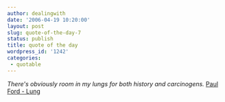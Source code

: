 ```yaml
---
author: dealingwith
date: '2006-04-19 10:20:00'
layout: post
slug: quote-of-the-day-7
status: publish
title: quote of the day
wordpress_id: '1242'
categories:
 - quotable
---
```


_There's obviously room in my lungs for both history and carcinogens._ [Paul
Ford - Lung][1]

   [1]: http://www.ftrain.com/LungBreeze.html

